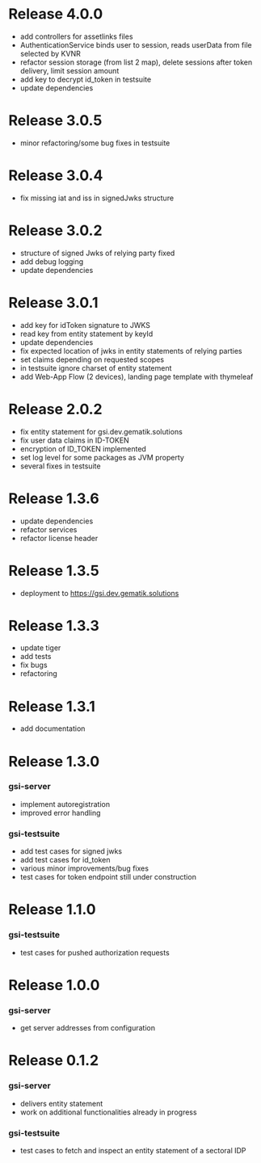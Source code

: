 # Release 4.0.0

- add controllers for assetlinks files
- AuthenticationService binds user to session, reads userData from file selected by KVNR
- refactor session storage (from list 2 map), delete sessions after token delivery, limit session amount
- add key to decrypt id_token in testsuite
- update dependencies

# Release 3.0.5

- minor refactoring/some bug fixes in testsuite

# Release 3.0.4

- fix missing iat and iss in signedJwks structure

# Release 3.0.2

- structure of signed Jwks of relying party fixed
- add debug logging
- update dependencies

# Release 3.0.1

- add key for idToken signature to JWKS
- read key from entity statement by keyId
- update dependencies
- fix expected location of jwks in entity statements of relying parties
- set claims depending on requested scopes
- in testsuite ignore charset of entity statement
- add Web-App Flow (2 devices), landing page template with thymeleaf

# Release 2.0.2

- fix entity statement for gsi.dev.gematik.solutions
- fix user data claims in ID-TOKEN
- encryption of ID_TOKEN implemented
- set log level for some packages as JVM property
- several fixes in testsuite

# Release 1.3.6

- update dependencies
- refactor services
- refactor license header

# Release 1.3.5

- deployment to https://gsi.dev.gematik.solutions

# Release 1.3.3

- update tiger
- add tests
- fix bugs
- refactoring

# Release 1.3.1

- add documentation

# Release 1.3.0

### gsi-server

- implement autoregistration
- improved error handling

### gsi-testsuite

- add test cases for signed jwks
- add test cases for id_token
- various minor improvements/bug fixes
- test cases for token endpoint still under construction

# Release 1.1.0

### gsi-testsuite

- test cases for pushed authorization requests

# Release 1.0.0

### gsi-server

- get server addresses from configuration

# Release 0.1.2

### gsi-server

- delivers entity statement
- work on additional functionalities already in progress

### gsi-testsuite

- test cases to fetch and inspect an entity statement of a sectoral IDP

